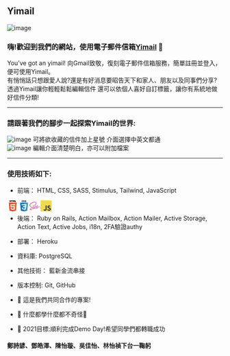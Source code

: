 ## Yimail
<img width="522" alt="image" src="https://user-images.githubusercontent.com/92965935/147843947-d7639b41-ca2c-4370-804b-9867eb4e4208.png">

### 嗨!歡迎到我們的網站，使用電子郵件信箱[Yimail](https://yimails.com/) 👋 
You’ve got an yimail!
向Gmail致敬，復刻電子郵件信箱服務，簡單註冊並登入，便可使用Yimail。</br>
有悄悄話只想跟愛人說?還是有好消息要昭告天下和家人、朋友以及同事們分享?</br>
透過Yimail讓你輕輕鬆鬆編輯信件
還可以依個人喜好自訂標籤，讓你有系統地做好信件分類!

-----------------------------------------------------------------------------

### 請跟著我們的腳步一起探索Yimail的世界:

<img width="909" alt="image" src="https://user-images.githubusercontent.com/92965935/147844600-c147540b-fe76-4371-9986-6745e5409221.png">
可將欲收藏的信件加上星號
介面選擇中英文都通

</br>

<img width="520" alt="image" src="https://user-images.githubusercontent.com/92965935/147844640-19158197-33a7-4436-8bac-4ab0d77d4127.png">
編輯介面清楚明白，亦可以附加檔案

------------------------------------------------------------------------------------------------------------------
### 使用技術如下:
-	前端： HTML, CSS, SASS, Stimulus, Tailwind, JavaScript 
<img align="left" alt="HTML5" width="26px" src="https://raw.githubusercontent.com/github/explore/80688e429a7d4ef2fca1e82350fe8e3517d3494d/topics/html/html.png" />
<img align="left" alt="CSS3" width="26px" src="https://raw.githubusercontent.com/github/explore/80688e429a7d4ef2fca1e82350fe8e3517d3494d/topics/css/css.png" />
<img align="left" alt="Sass" width="26px" src="https://raw.githubusercontent.com/github/explore/80688e429a7d4ef2fca1e82350fe8e3517d3494d/topics/sass/sass.png" />
<img align="left" alt="JavaScript" width="26px" src="https://raw.githubusercontent.com/github/explore/80688e429a7d4ef2fca1e82350fe8e3517d3494d/topics/javascript/javascript.png" />
</br>

-	後端： Ruby on Rails, Action Mailbox, Action Mailer, Active Storage, Action Text, Active Jobs, i18n, 2FA驗證authy
-	部署： Heroku
-	資料庫: PostgreSQL
-	其他技術：  藍新金流串接
-	版本控制: Git, GitHub

- 🔭 這是我們共同合作的專案!
- 🌱 什麼都學什麼都不奇怪🤣
- 🥅 2021目標:順利完成Demo Day!希望同學們都轉職成功

#### 鄭詩諺、鄧皓澤、陳怡璇、吳佳怡、林怡禎下台一鞠躬
